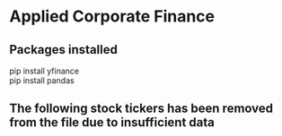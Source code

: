 # Applied Corporate Finance
 
## Packages installed
pip install yfinance \
pip install pandas


## The following stock tickers has been removed from the file due to insufficient data
 


